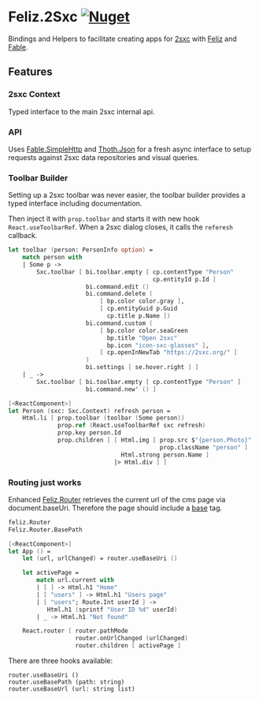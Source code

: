 # Feliz.2Sxc [![Nuget](https://img.shields.io/nuget/v/Feliz.2sxc?style=flat-square)](https://www.nuget.org/packages/Feliz.2sxc/)
Bindings and Helpers to facilitate creating apps for [2sxc](https://2sxc.org) with [Feliz](zaid-ajaj.github.io/feliz/) and [Fable](https://fable.io/).

## Features

### 2sxc Context
Typed interface to the main 2sxc internal api.

### API
Uses [Fable.SimpleHttp](https://github.com/Zaid-Ajaj/Fable.SimpleHttp) and [Thoth.Json](https://github.com/thoth-org/Thoth.Json) for a fresh async interface to setup requests against 2sxc data repositories and visual queries.

### Toolbar Builder

Setting up a 2sxc toolbar was never easier, the toolbar builder provides a typed interface including documentation.

Then inject it with `prop.toolbar` and starts it with new hook `React.useToolbarRef`. When a 2sxc dialog closes, it calls the `referesh` callback.

```fsharp
let toolbar (person: PersonInfo option) =
    match person with
    | Some p ->
        Sxc.toolbar [ bi.toolbar.empty [ cp.contentType "Person"
                                         cp.entityId p.Id ]
                      bi.command.edit ()
                      bi.command.delete (
                          [ bp.color color.gray ], 
                          [ cp.entityGuid p.Guid
                            cp.title p.Name ])
                      bi.command.custom (
                          [ bp.color color.seaGreen
                            bp.title "Open 2sxc"
                            bp.icon "icon-sxc-glasses" ],
                          [ cp.openInNewTab "https://2sxc.org/" ]
                      )
                      bi.settings [ se.hover.right ] ]
    | _ ->
        Sxc.toolbar [ bi.toolbar.empty [ cp.contentType "Person" ]
                      bi.command.new' () ]

[<ReactComponent>]
let Person (sxc: Sxc.Context) refresh person =
    Html.li [ prop.toolbar (toolbar (Some person))
              prop.ref (React.useToolbarRef sxc refresh)
              prop.key person.Id
              prop.children [ [ Html.img [ prop.src $"{person.Photo}"
                                           prop.className "person" ]
                                Html.strong person.Name ]
                              |> Html.div ] ]
```

### Routing just works

Enhanced [Feliz.Router](https://github.com/Zaid-Ajaj/Feliz.Router/) retrieves the current url of the cms page via document.baseUri.
Therefore the page should include a [base](https://developer.mozilla.org/docs/Web/HTML/Element/base) tag.

```fsharp
feliz.Router
Feliz.Router.BasePath

[<ReactComponent>]
let App () =
    let (url, urlChanged) = router.useBaseUri ()

    let activePage =
        match url.current with
        | [ ] -> Html.h1 "Home"
        | [ "users" ] -> Html.h1 "Users page"
        | [ "users"; Route.Int userId ] -> 
           Html.h1 (sprintf "User ID %d" userId)
        | _ -> Html.h1 "Not found"

    React.router [ router.pathMode
                   router.onUrlChanged (urlChanged)
                   router.children [ activePage ]
```

There are three hooks available:
```
router.useBaseUri ()
router.useBasePath (path: string)
router.useBaseUrl (url: string list)
```